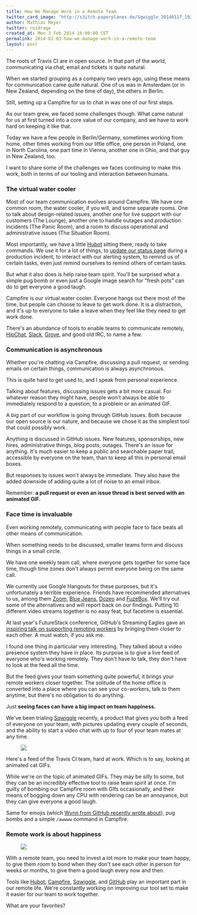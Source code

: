 ```yaml
---
title: How We Manage Work in a Remote Team
twitter_card_image: "http://s3itch.paperplanes.de/Sqwiggle_20140117_192032.jpg_20140203_152335.jpg"
author: Mathias Meyer
twitter: roidrage
created_at: Mon 3 Feb 2014 16:00:00 CET
permalink: 2014-02-03-how-we-manage-work-in-a-remote-team
layout: post
---
```

The roots of Travis CI are in open source. In that part of the world,
communicating via chat, email and tickets is quite natural.

When we started grouping as a company two years ago, using these means for
communication came quite natural. One of us was in Amsterdam (or in New Zealand,
depending on the time of day), the others in Berlin.

Still, setting up a Campfire for us to chat in was one of our first steps.

As our team grew, we faced some challenges though. What came natural for us at
first turned into a core value of our company, and we have to work hard on
keeping it like that.

Today we have a few people in Berlin/Germany, sometimes working from home, other
times working from our little office, one person in Poland, one in North
Carolina, one part time in Vienna, another one in Ohio, and that guy in New
Zealand, too.

I want to share some of the challenges we faces continuing to make this work,
both in terms of our tooling and interaction between humans.

### The virtual water cooler

Most of our team communication evolves around Campfire. We have one common room,
the water cooler, if you will, and some separate rooms. One to talk about
design-related issues, another one for live support with our customers (The
Lounge), another one to handle outages and production incidents (The Panic
Room), and a room to discuss operational and administrative issues (The
Situation Room).

Most importantly, we have a little [Hubot](http://hubot.github.com) sitting
there, ready to take commands.  We use it for a lot of things, to [update our
status
page](http://blog.travis-ci.com/2013-07-08-operating-your-site-with-hubot/)
during a production incident, to interact with our alerting system, to remind us
of certain tasks, even just remind ourselves to remind others of certain tasks.

But what it also does is help raise team spirit. You'll be surprised what a
simple pug bomb or even just a Google image search for "fresh pots" can do to
get everyone a good laugh.

Campfire is our virtual water cooler. Everyone hangs out there most of the time,
but people can choose to leave to get work done. It is a distraction, and it's
up to everyone to take a leave when they feel like they need to get work done.

There's an abundance of tools to enable teams to communicate remotely,
[HipChat](http://hipchat.com), [Slack](http://slack.com),
[Grove](http://grove.io), and good old IRC, to name a few.

### Communication is asynchronous

Whether you're chatting via Campfire, discussing a pull request, or sending
emails on certain things, communication is always asynchronous.

This is quite hard to get used to, and I speak from personal experience.

Talking about features, discussing issues gets a bit more casual. For whatever
reason they might have, people won't always be able to immediately respond to a
question, to a problem or an animated GIF.

A big part of our workflow is going through GitHub issues. Both because our open
source is our nature, and because we chose it as the simplest tool that could
possibly work.

Anything is discussed in GitHub issues. New features, sponsorships, new hires,
administrative things, blog posts, outages. There's an issue for anything. It's
much easier to keep a public and searchable paper trail, accessible by everyone
on the team, than to keep all this in personal email boxes.

But responses to issues won't always be immediate. They also have the added
downside of adding quite a lot of noise to an email inbox.

Remember: **a pull request or even an issue thread is best served with an
animated GIF.**

### Face time is invaluable

Even working remotely, communicating with people face to face beats all other
means of communication.

When something needs to be discussed, smaller teams form and discuss things in a
small circle.

We have one weekly team call, where everyone gets together for some face time,
though time zones don't always permit everyone being on the same call.

We currently use Google Hangouts for these purposes, but it's unfortunately a
terrible experience. Friends have recommended alternatives to us, among them
[Zoom](http://zoom.us), [Blue Jeans](http://bluejeans.com),
[Dozeo](http://dozeo.com) and [FuzeBox](https://www.fuzebox.com/). We'll try out
some of the alternatives and will report back on our findings. Putting 10
different video streams together is no easy feat, but facetime is essential.

At last year's FutureStack conference, GitHub's Streaming Eagles gave an
[inspiring talk on supporting remoting
workers](http://www.youtube.com/watch?v=cU49ToHyFcU) by bringing them closer to
each other. A must watch, if you ask me.

I found one thing in particular very interesting. They talked about a video
presence system they have in place. Its purpose is to give a live feed of
everyone who's working remotely. They don't have to talk, they don't have to
look at the feed all the time.

But the feed gives your team something quite powerful, it brings your remote
workers closer together. The solitude of the home office is converted into a
place where you can see your co-workers, talk to them anytime, but there's no
obligation to do anything.

Just **seeing faces can have a big impact on team happiness.**

We've been trialing [Sqwiggle](http://www.sqwiggle.com) recently, a product that
gives you both a feed of everyone on your team, with pictures updating every
couple of seconds, and the ability to start a video chat with up to four of your
team mates at any time.

<figure class="right normal">
  <img src="http://s3itch.paperplanes.de/Sqwiggle_20140117_192032.jpg_20140203_152335.jpg"/>
</figure>

Here's a feed of the Travis CI team, hard at work. Which is to say, looking at
animated cat GIFs.

While we're on the topic of animated GIFs. They may be silly to some, but they
can be an incredibly effective tool to raise team spirit at once. I'm guilty of
bombing our Campfire room with GIfs occasionally, and their means of bogging
down any CPU with rendering can be an annoyance, but they can give everyone a
good laugh.

Same for emojis (which [Wynn from GitHub recently wrote
about](http://wynnnetherland.com/journal/putting-the-emote-in-remote-work)), pug
bombs and a simple `/awwww` command in Campfire.

### Remote work is about happiness

<figure>
  <img src="http://s3itch.paperplanes.de/sliceoflife.gif"/>
</figure>

With a remote team, you need to invest a lot more to make your team happy, to
give them room to bond when they don't see each other in person for weeks or
months, to give them a good laugh every now and then.

Tools like [Hubot](http://hubot.github.com), [Campfire](http://campfirenow.com),
[Sqwiggle](https://www.sqwiggle.com), and [GitHub](http://github.com) play an
important part in our remote life. We're constantly working on improving our
tool set to make it easier for our team to work together.

What are your favorites?
